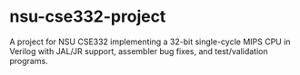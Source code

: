 # nsu-cse332-project
A project for NSU CSE332 implementing a 32-bit single-cycle MIPS CPU in Verilog with JAL/JR support, assembler bug fixes, and test/validation programs.
